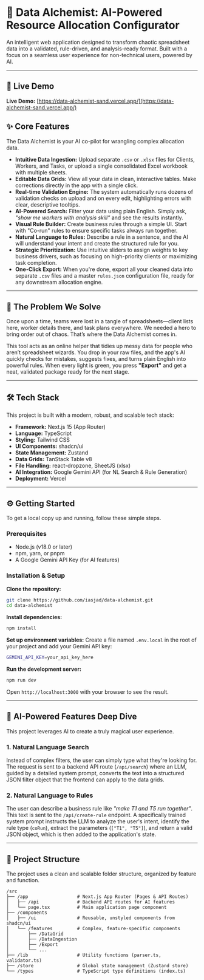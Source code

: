 # 🔮 Data Alchemist: AI-Powered Resource Allocation Configurator

An intelligent web application designed to transform chaotic spreadsheet data into a validated, rule-driven, and analysis-ready format. Built with a focus on a seamless user experience for non-technical users, powered by AI.

---

## 🚀 Live Demo

**Live Demo:** [https://data-alchemist-sand.vercel.app/](https://data-alchemist-sand.vercel.app/)


## ✨ Core Features

The Data Alchemist is your AI co-pilot for wrangling complex allocation data.

- **Intuitive Data Ingestion:** Upload separate `.csv` or `.xlsx` files for Clients, Workers, and Tasks, or upload a single consolidated Excel workbook with multiple sheets.
- **Editable Data Grids:** View all your data in clean, interactive tables. Make corrections directly in the app with a single click.
- **Real-time Validation Engine:** The system automatically runs dozens of validation checks on upload and on every edit, highlighting errors with clear, descriptive tooltips.
- **AI-Powered Search:** Filter your data using plain English. Simply ask, _"show me workers with analysis skill"_ and see the results instantly.
- **Visual Rule Builder:** Create business rules through a simple UI. Start with "Co-run" rules to ensure specific tasks always run together.
- **Natural Language to Rules:** Describe a rule in a sentence, and the AI will understand your intent and create the structured rule for you.
- **Strategic Prioritization:** Use intuitive sliders to assign weights to key business drivers, such as focusing on high-priority clients or maximizing task completion.
- **One-Click Export:** When you're done, export all your cleaned data into separate `.csv` files and a master `rules.json` configuration file, ready for any downstream allocation engine.

---

## 📖 The Problem We Solve

Once upon a time, teams were lost in a tangle of spreadsheets—client lists here, worker details there, and task plans everywhere. We needed a hero to bring order out of chaos. That’s where the Data Alchemist comes in.

This tool acts as an online helper that tidies up messy data for people who aren’t spreadsheet wizards. You drop in your raw files, and the app's AI quickly checks for mistakes, suggests fixes, and turns plain English into powerful rules. When every light is green, you press **"Export"** and get a neat, validated package ready for the next stage.

---

## 🛠️ Tech Stack

This project is built with a modern, robust, and scalable tech stack:

- **Framework:** Next.js 15 (App Router)
- **Language:** TypeScript
- **Styling:** Tailwind CSS
- **UI Components:** shadcn/ui
- **State Management:** Zustand
- **Data Grids:** TanStack Table v8
- **File Handling:** react-dropzone, SheetJS (xlsx)
- **AI Integration:** Google Gemini API (for NL Search & Rule Generation)
- **Deployment:** Vercel

---

## ⚙️ Getting Started

To get a local copy up and running, follow these simple steps.

### Prerequisites

- Node.js (v18.0 or later)
- npm, yarn, or pnpm
- A Google Gemini API Key (for AI features)

### Installation & Setup

**Clone the repository:**

```bash
git clone https://github.com/iasjad/data-alchemist.git
cd data-alchemist
```

**Install dependencies:**

```bash
npm install
```

**Set up environment variables:**
Create a file named `.env.local` in the root of your project and add your Gemini API key:

```bash
GEMINI_API_KEY=your_api_key_here
```

**Run the development server:**

```bash
npm run dev
```

Open `http://localhost:3000` with your browser to see the result.

---

## 🧠 AI-Powered Features Deep Dive

This project leverages AI to create a truly magical user experience.

### 1. Natural Language Search

Instead of complex filters, the user can simply type what they're looking for. The request is sent to a backend API route (`/api/search`) where an LLM, guided by a detailed system prompt, converts the text into a structured JSON filter object that the frontend can apply to the data grids.

### 2. Natural Language to Rules

The user can describe a business rule like _"make T1 and T5 run together"_. This text is sent to the `/api/create-rule` endpoint. A specifically trained system prompt instructs the LLM to analyze the user's intent, identify the rule type (`coRun`), extract the parameters (`["T1", "T5"]`), and return a valid JSON object, which is then added to the application's state.

---

## 📁 Project Structure

The project uses a clean and scalable folder structure, organized by feature and function.

```
/src
├── /app                  # Next.js App Router (Pages & API Routes)
│   ├── /api              # Backend API routes for AI features
│   └── page.tsx          # Main application page component
├── /components
│   ├── /ui               # Reusable, unstyled components from shadcn/ui
│   └── /features         # Complex, feature-specific components
│       ├── /DataGrid
│       ├── /DataIngestion
│       ├── /Export
│       └── ...
├── /lib                  # Utility functions (parser.ts, validator.ts)
├── /store                # Global state management (Zustand store)
└── /types                # TypeScript type definitions (index.ts)
```
